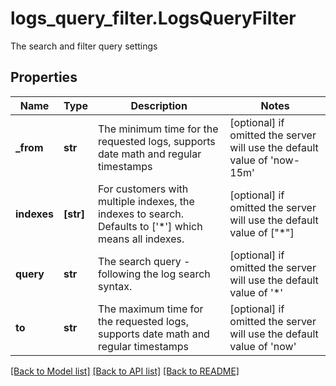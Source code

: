 # logs_query_filter.LogsQueryFilter

The search and filter query settings
## Properties
Name | Type | Description | Notes
------------ | ------------- | ------------- | -------------
**_from** | **str** | The minimum time for the requested logs, supports date math and regular timestamps | [optional]  if omitted the server will use the default value of 'now-15m'
**indexes** | **[str]** | For customers with multiple indexes, the indexes to search. Defaults to [&#39;*&#39;] which means all indexes. | [optional]  if omitted the server will use the default value of ["*"]
**query** | **str** | The search query - following the log search syntax. | [optional]  if omitted the server will use the default value of '*'
**to** | **str** | The maximum time for the requested logs, supports date math and regular timestamps | [optional]  if omitted the server will use the default value of 'now'

[[Back to Model list]](README.md#documentation-for-models) [[Back to API list]](README.md#documentation-for-api-endpoints) [[Back to README]](README.md)


